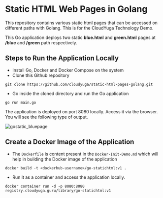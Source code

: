 # Static HTML Web Pages in Golang
This repository contains various static html pages that can be accessed on different paths with Golang. This is for the CloudYuga Technology Demo.

This Go application deploys two static **blue.html** and **green.html** pages at **/blue** and **/green** path respectively.
## Steps to Run the Application Locally
- Install Go, Docker and Docker Compose on the system
- Clone this Github repository
```
git clone https://github.com/cloudyuga/static-html-pages-golang.git
```
- Go inside the cloned directory and run the Go application
```
go run main.go
```
The application is deployed on port 8080 locally. Access it via the browser. You will see the following type of output.

![gostatic_bluepage](https://github.com/oshi36/static-html-pages-golang/assets/47573417/0c7fe5e2-d407-430c-acd6-217103ad6e13)

## Create a Docker Image of the Application
- The `Dockerfile` is content present in the `Docker-Init-Demo.md` which will help in building the Docker image of the application
```
docker build -t <dockerhub-username>/go-statichtml:v1 .
```
- Run it as a container and access the application locally.
```
docker container run -d -p 8080:8080 registry.cloudyuga.guru/library/go-statichtml:v1
